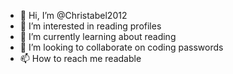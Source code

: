 - 👋 Hi, I’m @Christabel2012
- 👀 I’m interested in reading profiles
- 🌱 I’m currently learning about reading
- 💞️ I’m looking to collaborate on coding passwords
- 📫 How to reach me readable

<!---
Christabel2012/Christabel2012 is a ✨ special ✨ repository because its `README.md` (this file) appears on your GitHub profile.
You can click the Preview link to take a look at your changes.
--->
